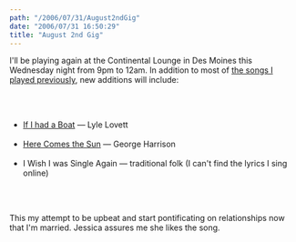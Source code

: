 ```yaml
---
path: "/2006/07/31/August2ndGig" 
date: "2006/07/31 16:50:29" 
title: "August 2nd Gig" 
---
```

<p>I'll be playing again at the Continental Lounge in Des Moines this Wednesday night from 9pm to 12am. In addition to most of <a href="http://typewriting.org/2006/07/06/July_7_Set_Lists/">the songs I played previously</a>, new additions will include:</p><br><ul><br><li><a href="http://www.lyricwiki.org/Lyle_Lovett:If_I_Had_A_Boat">If I had a Boat</a> &#8212; Lyle Lovett</li><br><li><a href="http://lyricwiki.org/George_Harrison:Here_Comes_The_Sun">Here Comes the Sun</a> &#8212; George Harrison</li><br><li>I Wish I was Single Again &#8212; traditional folk (I can't find the lyrics I sing online)</li><br></ul><br><p>This my attempt to be upbeat and start pontificating on relationships now that I'm married. Jessica assures me she likes the song.</p>